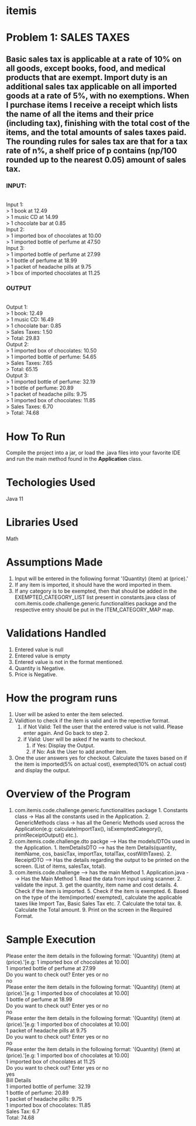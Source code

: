 # itemis
# Problem 1: SALES TAXES
## Basic sales tax is applicable at a rate of 10% on all goods, except books, food, and medical products that are exempt. Import duty is an additional sales tax applicable on all imported goods at a rate of 5%, with no exemptions. When I purchase items I receive a receipt which lists the name of all the items and their price (including tax), finishing with the total cost of the items, and the total amounts of sales taxes paid. The rounding rules for sales tax are that for a tax rate of n%, a shelf price of p contains (np/100 rounded up to the nearest 0.05) amount of sales tax.

### INPUT:
<br>
Input 1:
<br>
> 1 book at 12.49
<br>
> 1 music CD at 14.99
<br>
> 1 chocolate bar at 0.85
<br>
Input 2:
<br>
> 1 imported box of chocolates at 10.00
<br>
> 1 imported bottle of perfume at 47.50
<br>
Input 3:
<br>
> 1 imported bottle of perfume at 27.99
<br>
> 1 bottle of perfume at 18.99
<br>
> 1 packet of headache pills at 9.75
<br>
> 1 box of imported chocolates at 11.25
<br>

### OUTPUT
<br>
Output 1:
<br>
> 1 book: 12.49
<br>
> 1 music CD: 16.49
<br>
> 1 chocolate bar: 0.85
<br>
> Sales Taxes: 1.50
<br>
> Total: 29.83
<br>
Output 2:
<br>
> 1 imported box of chocolates: 10.50
<br>
> 1 imported bottle of perfume: 54.65
<br>
> Sales Taxes: 7.65
<br>
> Total: 65.15
<br>
Output 3:
<br>
> 1 imported bottle of perfume: 32.19
<br>
> 1 bottle of perfume: 20.89
<br>
> 1 packet of headache pills: 9.75
<br>
> 1 imported box of chocolates: 11.85
<br>
> Sales Taxes: 6.70
<br>
> Total: 74.68

# How To Run
Compile the project into a jar, or load the .java files into your favorite IDE and run the main method found in the **Application** class.

# Techologies Used
Java 11

# Libraries Used
Math

# Assumptions Made
1. Input will be entered in the following format '(Quantity) (item) at (price).'
2. If any item is imported, it should have the word imported in them.
3. If any category is to be exempted, then that should be added in the EXEMPTED_CATEGORY_LIST list present in constants.java class of com.itemis.code.challenge.generic.functionalities package and the respective entry should be put in the ITEM_CATEGORY_MAP map.

# Validations Handled
1. Entered value is null
2. Entered value is empty
3. Entered value is not in the format mentioned.
4. Quantity is Negative.
5. Price is Negative.

# How the program runs
1. User will be asked to enter the item selected.
2. Validtion to check if the item is valid and in the repective format.
      1. if Not Valid: Tell the user that the entered value is not valid. Please enter again. And Go back to step 2.
      2. if Valid: User will be asked if he wants to checkout.
            1.  if Yes: Display the Output.
            2.  if No: Ask the User to add another item.
3. One the user answers yes for checkout. Calculate the taxes based on if the item is imported(5% on actual cost), exempted(10% on actual cost) and display the output.

# Overview of the Program
1. com.itemis.code.challenge.generic.functionalities package
       1. Constants class -> Has all the constants used in the Application.
       2. GenericMethods class -> has all the Generic Methods used across the Application(e.g: calculateImportTax(), isExemptedCategory(), printReceiptOutput() etc.).
2. com.itemis.code.challenge.dto packge --> Has the models/DTOs used in the Application.
       1. ItemDetailsDTO --> has the item Details(quantity, itemName, cos, basicTax, importTax, totalTax, costWithTaxes).
       2. ReceiptDTO --> Has the details regarding the output to be printed on the screen. (List of items, salesTax, total).
3. com.itemis.code.challenge --> has the main Method
        1. Application.java --> Has the Main Method
              1. Read the data from input using scanner.
              2. validate the input.
              3. get the quantity, item name and cost details.
              4. Check if the item is imported.
              5. Check if the item is exempted.
              6. Based on the type of the item(imported/ exempted), calculate the applicable taxes like Import Tax, Basic Sales Tax etc.
              7. Calculate the total tax.
              8. Calculate the Total amount.
              9. Print on the screen in the Required Format.

# Sample Execution
Please enter the item details in the following format: '(Quantity) (item) at (price).'[e.g: 1 imported box of chocolates at 10.00]
<br>
1 imported bottle of perfume at 27.99
<br>
Do you want to check out? Enter yes or no
<br>
no
<br>
Please enter the item details in the following format: '(Quantity) (item) at (price).'[e.g: 1 imported box of chocolates at 10.00]
<br>
1 bottle of perfume at 18.99
<br>
Do you want to check out? Enter yes or no
<br>
no
<br>
Please enter the item details in the following format: '(Quantity) (item) at (price).'[e.g: 1 imported box of chocolates at 10.00]
<br>
1 packet of headache pills at 9.75
<br>
Do you want to check out? Enter yes or no
<br>
no
<br>
Please enter the item details in the following format: '(Quantity) (item) at (price).'[e.g: 1 imported box of chocolates at 10.00] 
<br>
1 imported box of chocolates at 11.25
<br>
Do you want to check out? Enter yes or no 
<br>
yes
<br>
Bill Details
<br>
1 imported bottle of perfume: 32.19
<br>
1 bottle of perfume: 20.89
<br>
1 packet of headache pills: 9.75
<br>
1 imported box of chocolates: 11.85
<br>
Sales Tax: 6.7
<br>
Total: 74.68
